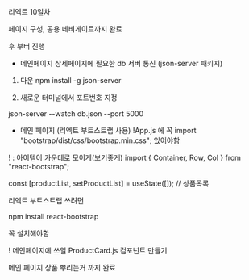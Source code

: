 리엑트 10일차

페이지 구성, 공용 네비게이트까지 완료

후 부터 진행

- 메인페이지 상세페이지에 필요한 db 서버 통신 (json-server 패키지)

1. 다운
   npm install -g json-server

2. 새로운 터미널에서 포트번호 지정

json-server --watch db.json --port 5000

- 메인 페이지 (리엑트 부트스트랩 사용)
  !App.js 에 꼭
  import "bootstrap/dist/css/bootstrap.min.css";
  있어야함

! <Container/> : 아이템이 가운데로 모이게(보기좋게)
import { Container, Row, Col } from "react-bootstrap";

const [productList, setProductList] = useState([]); // 상품목록

리엑트 부트스트랩 쓰려면

npm install react-bootstrap

꼭 설치해야함

! 메인페이지에 쓰일 ProductCard.js 컴포넌트 만들기

메인 페이지 상품 뿌리는거 까지 완료
